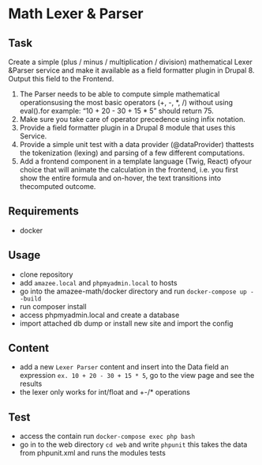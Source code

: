 # Math Lexer & Parser

## Task

Create a simple (plus / minus / multiplication / division) mathematical Lexer &Parser service and make it available as a field formatter plugin in Drupal 8. Output this field to the Frontend.

  1. The Parser needs to be able to compute simple mathematical operationsusing the most basic operators (+, -, *, /) without using eval().for example: “10 + 20 - 30 + 15 * 5” should return 75.
  2. Make sure you take care of operator precedence using infix notation.
  3. Provide a field formatter plugin in a Drupal 8 module that uses this Service.
  4. Provide a simple unit test with a data provider (@dataProvider) thattests the tokenization (lexing) and parsing of a few different computations.
  5. Add a frontend component in a template language (Twig, React) ofyour choice that will animate the calculation in the frontend, i.e. you first show the entire formula and on-hover, the text transitions into thecomputed outcome.  

## Requirements
  - docker

## Usage
 - clone repository
 - add `amazee.local` and `phpmyadmin.local` to hosts
 - go into the amazee-math/docker directory and run `docker-compose up --build`
 - run composer install
 - access phpmyadmin.local and create a database
 - import attached db dump or install new site and import the config 

## Content
 - add a new `Lexer Parser` content and insert into the Data field an expression `ex. 10 + 20 - 30 + 15 * 5`, go to the view page and see the results
 - the lexer only works for int/float and +-/* operations
 
## Test
 - access the contain run `docker-compose exec php bash`
 - go in to the web directory `cd web` and write `phpunit` this takes the data from phpunit.xml and runs the modules tests
